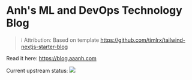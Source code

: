 # Anh's ML and DevOps Technology Blog

> ℹ️ Attribution: Based on template <https://github.com/timlrx/tailwind-nextjs-starter-blog>

Read it here: <https://blog.aaanh.com>

Current upstream status: ![](https://img.shields.io/github/deployments/aaanh/blog/production?label=Vercel&style=flat-square)

